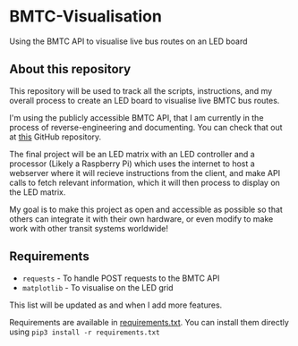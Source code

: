 # BMTC-Visualisation
Using the BMTC API to visualise live bus routes on an LED board

## About this repository

This repository will be used to track all the scripts, instructions, and my overall process to create an LED board to visualise live BMTC bus routes.

I'm using the publicly accessible BMTC API, that I am currently in the process of reverse-engineering and documenting. You can check that out at [this](https://github.com/PratyushBalaji/BMTC-API) GitHub repository.

The final project will be an LED matrix with an LED controller and a processor (Likely a Raspberry Pi) which uses the internet to host a webserver where it will recieve instructions from the client, and make API calls to fetch relevant information, which it will then process to display on the LED matrix.

My goal is to make this project as open and accessible as possible so that others can integrate it with their own hardware, or even modify to make work with other transit systems worldwide!

## Requirements
- `requests` - To handle POST requests to the BMTC API
- `matplotlib` - To visualise on the LED grid

This list will be updated as and when I add more features.

Requirements are available in [requirements.txt](requirements.txt). You can install them directly using `pip3 install -r requirements.txt`